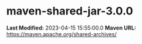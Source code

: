 # maven-shared-jar-3.0.0

**Last Modified:** 2023-04-15 15:55:00.0
**Maven URL:** https://maven.apache.org/shared-archives/
